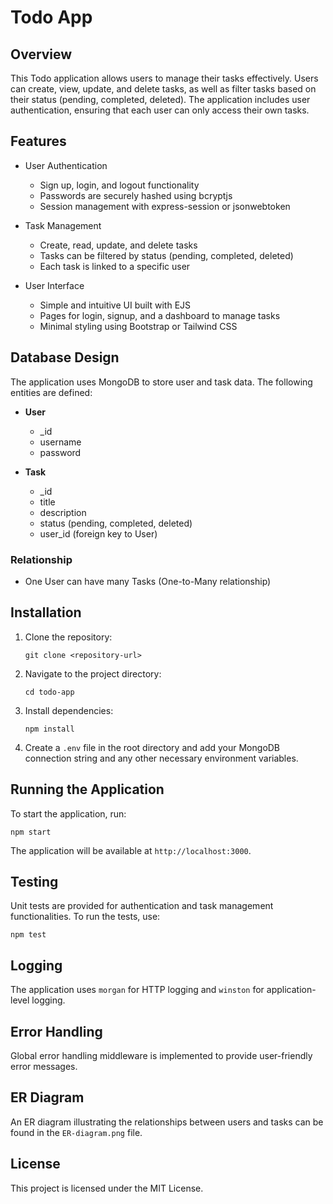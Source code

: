 # Todo App

## Overview
This Todo application allows users to manage their tasks effectively. Users can create, view, update, and delete tasks, as well as filter tasks based on their status (pending, completed, deleted). The application includes user authentication, ensuring that each user can only access their own tasks.

## Features
- User Authentication
  - Sign up, login, and logout functionality
  - Passwords are securely hashed using bcryptjs
  - Session management with express-session or jsonwebtoken

- Task Management
  - Create, read, update, and delete tasks
  - Tasks can be filtered by status (pending, completed, deleted)
  - Each task is linked to a specific user

- User Interface
  - Simple and intuitive UI built with EJS
  - Pages for login, signup, and a dashboard to manage tasks
  - Minimal styling using Bootstrap or Tailwind CSS

## Database Design
The application uses MongoDB to store user and task data. The following entities are defined:

- **User**
  - _id
  - username
  - password

- **Task**
  - _id
  - title
  - description
  - status (pending, completed, deleted)
  - user_id (foreign key to User)

### Relationship
- One User can have many Tasks (One-to-Many relationship)

## Installation
1. Clone the repository:
   ```
   git clone <repository-url>
   ```
2. Navigate to the project directory:
   ```
   cd todo-app
   ```
3. Install dependencies:
   ```
   npm install
   ```
4. Create a `.env` file in the root directory and add your MongoDB connection string and any other necessary environment variables.

## Running the Application
To start the application, run:
```
npm start
```
The application will be available at `http://localhost:3000`.

## Testing
Unit tests are provided for authentication and task management functionalities. To run the tests, use:
```
npm test
```

## Logging
The application uses `morgan` for HTTP logging and `winston` for application-level logging.

## Error Handling
Global error handling middleware is implemented to provide user-friendly error messages.

## ER Diagram
An ER diagram illustrating the relationships between users and tasks can be found in the `ER-diagram.png` file.

## License
This project is licensed under the MIT License.